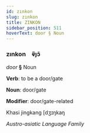 ```yaml
---
id: zınkon
slug: zınkon
title: ZINKON
sidebar_position: 511
hoverText: door § Noun
---
```


### zınkon&emsp;<span kind="abugida">ⱴ̃ȷɔ̃</span>

*door* **§** Noun

**Verb**: to be a door/gate

**Noun**: door/gate

**Modifier**: door/gate-related

Khasi jingkang [dʒɪŋkaŋ

*Austro-asiatic Language Family*